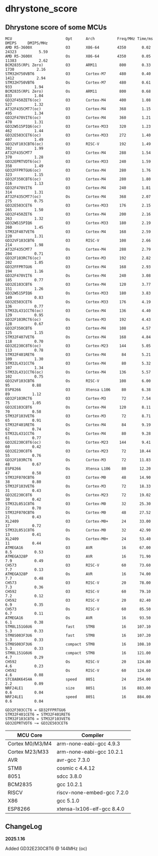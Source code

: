# dhrystone_score

## Dhrystone score of some MCUs

    MCU                        Opt      Arch          Freq/MHz Time/ms DMIPS     DMIPS/MHz
    AMD R5-3600X               O3       X86-64        4350       0.02  24323          5.59
    AMD R5-3600X               Os       X86-64        4350       0.05  11383          2.62
    BCM2835(RPi Zero)          O3       ARM11          800       0.33   1730          2.16
    STM32H750VBT6              O3       Cortex-M7      480       0.40   1412          2.94
    STM32H750VBT6              Os       Cortex-M7      480       0.61    933          1.94
    BCM2835(RPi Zero)          Os       ARM11          800       0.68    833          1.04
    GD32F450ZET6(oc)           O3       Cortex-M4      400       1.08    527          1.32
    AT32F435CMT7(oc)           O3       Cortex-M4      368       1.15    495          1.34
    GD32F470VIT6(oc)           O3       Cortex-M4      360       1.21    470          1.31
    GD32W515PIQ6(oc)           O3       Cortex-M33     320       1.23    462          1.44
    GD32E503CET6(oc)           O3       Cortex-M33     272       1.40    407          1.49
    GD32VF103CBT6(oc)          O3       RISC-V         192       1.49    382          1.99
    AT32F435CMT7               O3       Cortex-M4      288       1.54    370          1.28
    GD32EPRTVDT6(oc)           O3       Cortex-M33     240       1.59    358          1.49
    GD32FFPRTGU6(oc)           O3       Cortex-M4      280       1.76    323          1.15
    GD32F350CBT6(oc)           O3       Cortex-M4      280       1.80    316          1.13
    GD32F470VIT6               O3       Cortex-M4      240       1.81    314          1.31
    AT32F435CMT7(oc)           Os       Cortex-M4      368       2.07    275          0.75
    GD32E503CET6               O3       Cortex-M33     176       2.15    265          1.50
    GD32F450ZET6               O3       Cortex-M4      200       2.16    263          1.32
    GD32W515PIQ6               O3       Cortex-M33     180       2.19    260          1.45
    STM32F407VET6              O3       Cortex-M4      168       2.59    220          1.31
    GD32VF103CBT6              O3       RISC-V         108       2.66    214          1.98
    AT32F435CMT7               Os       Cortex-M4      288       2.79    204          0.71
    GD32F103RCT6(oc)           O3       Cortex-M3      192       2.82    202          1.05
    GD32FFPRTGU6               O3       Cortex-M4      168       2.93    194          1.16
    GD32F470VIT6               Os       Cortex-M4      240       3.08    185          0.77
    GD32E103CBT6               O3       Cortex-M4      120       3.77    151          1.26
    GD32W515PIQ6               Os       Cortex-M33     180       3.83    149          0.83
    GD32E503CET6               Os       Cortex-M33     176       4.19    136          0.77
    STM32L431CCT6(oc)          O3       Cortex-M4      136       4.40    129          0.95
    GD32F103RCT6(oc)           Os       Cortex-M3      192       4.43    128          0.67
    GD32F350CBT6               O3       Cortex-M4      108       4.57    125          1.15
    STM32F407VET6              Os       Cortex-M4      168       4.84    118          0.70
    GD32E230C8T6(oc)           O3       Cortex-M23     144       5.05    113          0.78
    STM32F401RET6              O3       Cortex-M4       84       5.21    109          1.30
    STM32L431CCT6              O3       Cortex-M4       80       5.32    107          1.34
    STM32L431CCT6(oc)          Os       Cortex-M4      136       5.57    102          0.75
    GD32VF103CBT6              Os       RISC-V         108       6.00     95          0.88
    ESP8266                    O3       Xtensa L106     80       6.38     89          1.12
    GD32F103RCT6               O3       Cortex-M3       72       7.54     75          1.05
    GD32E103CBT6               Os       Cortex-M4      120       8.11     70          0.58
    STM32F103VET6              O3       Cortex-M3       72       8.71     65          0.91
    STM32F401RET6              Os       Cortex-M4       84       9.19     62          0.74
    STM32L431CCT6              Os       Cortex-M4       80       9.28     61          0.77
    GD32E230C8T6(oc)           Os       Cortex-M23     144       9.41     60          0.42
    GD32E230C8T6               O3       Cortex-M23      72      10.44     55          0.76
    GD32F103RCT6               Os       Cortex-M3       72      11.83     48          0.67
    ESP8266                    Os       Xtensa L106     80      12.20     47          0.58
    STM32F070CBT6              O3       Cortex-M0       48      14.90     38          0.80
    STM32F103VET6              Os       Cortex-M3       72      18.33     31          0.43
    GD32E230C8T6               Os       Cortex-M23      72      19.02     30          0.42
    STM32L051C8T6              O3       Cortex-M0       32      25.30     22          0.70
    STM32F070CBT6              Os       Cortex-M0       48      27.52     21          0.43
    XL2409                     O3       Cortex-M0+      24      33.00     17          0.72
    STM32L051C8T6              Os       Cortex-M0       32      42.90     13          0.41
    XL2409                     Os       Cortex-M0+      24      53.40     11          0.44
    ATMEGA16                   O3       AVR             16      67.00    8.5          0.53
    ATMEGA328P                 O3       AVR             16      71.90    7.9          0.49
    CH573                      O3       RISC-V          60      73.60    7.7          0.13
    ATMEGA328P                 Os       AVR             16      74.00    7.7          0.48
    CH573                      O3       RISC-V          20      78.00    7.3          0.36
    CH592                      O3       RISC-V          60      79.10    7.2          0.12
    CH592                      O3       RISC-V          20      82.40    6.9          0.35
    CH573                      Os       RISC-V          60      85.50    6.7          0.11
    ATMEGA16                   Os       AVR             16      93.50    6.1          0.38
    STM8L151G6U6               fast     STM8            16     107.10    5.3          0.33
    STM8S003F3U6               fast     STM8            16     107.20    5.3          0.33
    STM8S003F3U6               compact  STM8            16     108.10    5.3          0.33
    STM8L151G6U6               compact  STM8            16     121.00    4.7          0.29
    CH592                      Os       RISC-V          20     124.80    4.6          0.23
    CH592                      Os       RISC-V          60     124.60    4.6          0.08
    STC8A8K64S4A               speed    8051            24     254.00    2.2          0.09
    NRF24LE1                   size     8051            16     883.00    0.6          0.04
    NRF24LE1                   speed    8051            16     884.00    0.6          0.04

    GD32F303CCT6 = GD32FFPRTGU6  
    STM32F401CET6 = STM32F401RET6  
    STM32F103C8T6 = STM32F103VET6  
    GD32EPRTVDT6 ~= GD32E503CET6

| MCU Core | Compiler |
|---|---|
|Cortex M0/M3/M4|  arm-none-eabi-gcc 4.9.3  |
|Cortex M23/M33|   arm-none-eabi-gcc 10.2.1  |
|AVR| avr-gcc 7.3.0  |
|STM8| cosmic c 4.4.12  |
|8051| sdcc 3.8.0  |
|BCM2835| gcc 10.2.1  |
|RISCV| riscv-none-embed-gcc 7.2.0  |
|X86| gcc 5.1.0  |
|ESP8266| xtensa-lx106-elf-gcc 8.4.0  |

## ChangeLog

**2025.1.16** 

Added GD32E230C8T6 @ 144MHz (oc)
